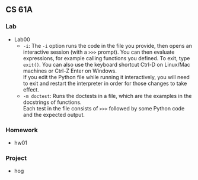## CS 61A

### Lab

- Lab00
  - `-i`: The `-i` option runs the code in the file you provide, then opens an interactive session (with a `>>>` prompt). You can then evaluate expressions, for example calling functions you defined. To exit, type `exit()`. You can also use the keyboard shortcut Ctrl-D on Linux/Mac machines or Ctrl-Z Enter on Windows.   
  If you edit the Python file while running it interactively, you will need to exit and restart the interpreter in order for those changes to take effect.
  - `-m doctest`: Runs the doctests in a file, which are the examples in the docstrings of functions.   
  Each test in the file consists of `>>>` followed by some Python code and the expected output.

### Homework

- hw01


### Project

- hog